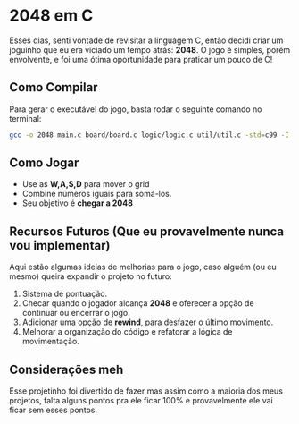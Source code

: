 # 2048 em C

Esses dias, senti vontade de revisitar a linguagem C, então decidi criar um joguinho que eu era viciado um tempo atrás: **2048**. O jogo é simples, porém envolvente, e foi uma ótima oportunidade para praticar um pouco de C!

## Como Compilar

Para gerar o executável do jogo, basta rodar o seguinte comando no terminal:

```bash
gcc -o 2048 main.c board/board.c logic/logic.c util/util.c -std=c99 -I board -I logic -I util
```
## Como Jogar

- Use as **W,A,S,D** para mover o grid
- Combine números iguais para somá-los.
- Seu objetivo é **chegar a 2048**

## Recursos Futuros (Que eu provavelmente nunca vou implementar)

Aqui estão algumas ideias de melhorias para o jogo, caso alguém (ou eu mesmo) queira expandir o projeto no futuro:

1. Sistema de pontuação.
2. Checar quando o jogador alcança **2048** e oferecer a opção de continuar ou encerrar o jogo.
3. Adicionar uma opção de **rewind**, para desfazer o último movimento.
4. Melhorar a organização do código e refatorar a lógica de movimentação.

## Considerações meh
Esse projetinho foi divertido de fazer mas assim como a maioria dos meus projetos, falta alguns pontos pra ele ficar 100% e provavelmente ele vai ficar sem esses pontos.